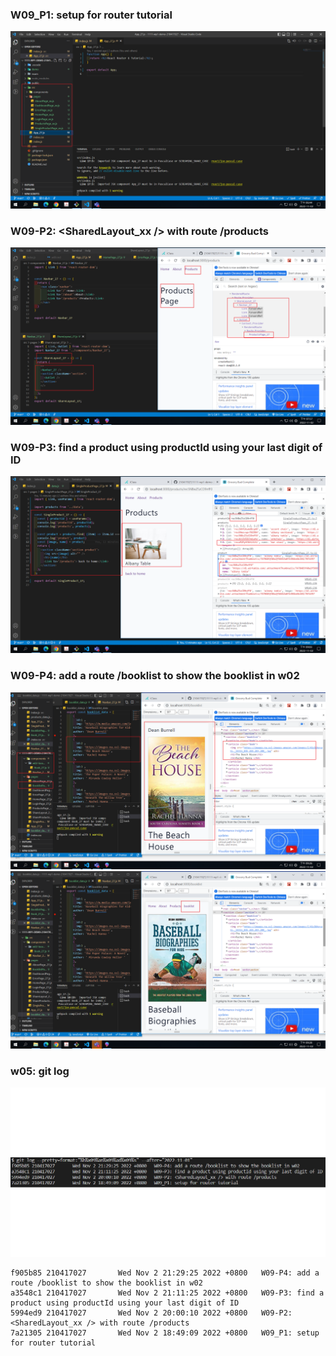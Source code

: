### W09_P1: setup for router tutorial

![](w09-p1.png)

### W09-P2: <SharedLayout_xx /> with route /products

![](w09-p2.png)

### W09-P3: find a product using productId using your last digit of ID

![](w09-p3.png)

### W09-P4: add a route /booklist to show the booklist in w02

![](w09-p4.png)
![](w09-p41.png)

### w05: git log

![](w09-logs.png)

```
f905b85 210417027       Wed Nov 2 21:29:25 2022 +0800   W09-P4: add a route /booklist to show the booklist in w02
a3548c1 210417027       Wed Nov 2 21:11:25 2022 +0800   W09-P3: find a product using productId using your last digit of ID
5994ed9 210417027       Wed Nov 2 20:00:10 2022 +0800   W09-P2: <SharedLayout_xx /> with route /products
7a21305 210417027       Wed Nov 2 18:49:09 2022 +0800   W09_P1: setup for router tutorial
```
